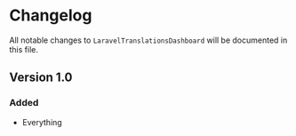 # Changelog

All notable changes to `LaravelTranslationsDashboard` will be documented in this file.

## Version 1.0

### Added
- Everything
